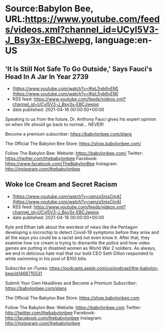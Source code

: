 # Source:Babylon Bee, URL:https://www.youtube.com/feeds/videos.xml?channel_id=UCyl5V3-J_Bsy3x-EBCJwepg, language:en-US

## 'It Is Still Not Safe To Go Outside,' Says Fauci's Head In A Jar In Year 2739
 - [https://www.youtube.com/watch?v=IKeL5yb6vEM](https://www.youtube.com/watch?v=IKeL5yb6vEM)
 - RSS feed: https://www.youtube.com/feeds/videos.xml?channel_id=UCyl5V3-J_Bsy3x-EBCJwepg
 - date published: 2021-04-16 00:00:00+00:00

Speaking to us from the future, Dr. Anthony Fauci gives his expert opinion on when life should go back to normal... NEVER!

Become a premium subscriber:  https://babylonbee.com/plans

The Official The Babylon Bee Store:  https://shop.babylonbee.com/

Follow The Babylon Bee:
Website: https://babylonbee.com/
Twitter: https://twitter.com/thebabylonbee
Facebook: https://www.facebook.com/TheBabylonBee
Instagram: http://instagram.com/thebabylonbee

## Woke Ice Cream and Secret Racism
 - [https://www.youtube.com/watch?v=ramzs5msCmA](https://www.youtube.com/watch?v=ramzs5msCmA)
 - RSS feed: https://www.youtube.com/feeds/videos.xml?channel_id=UCyl5V3-J_Bsy3x-EBCJwepg
 - date published: 2021-04-16 00:00:00+00:00

Kyle and Ethan talk about the weirdest of news like the Pentagon developing a microchip to detect Covid-19 symptoms before they arise and all the ways you could be a racist and not even know it. After that, they examine how ice cream is trying to dismantle the police and how video games are putting in disabled women as World War 2 soldiers. As always, we end in delicious hate mail that our bold CEO Seth Dillon responded to while swimming in his pool of $100 bills.

Subscribe on iTunes: https://podcasts.apple.com/us/podcast/the-babylon-bee/id1468715531

Submit Your Own Headlines and Become a Premium Subscriber: https://babylonbee.com/plans

The Official The Babylon Bee Store: https://shop.babylonbee.com

Follow The Babylon Bee:
Website: https://babylonbee.com
Twitter: http://twitter.com/thebabylonbee
Facebook: http://facebook.com/thebabylonbee
Instagram: http://instagram.com/thebabylonbee

